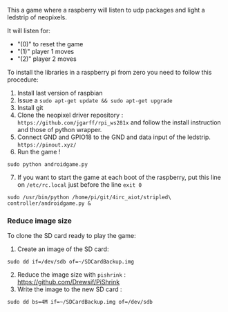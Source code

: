 This a game where a raspberry will listen to udp packages and light a ledstrip of neopixels.

It will listen for:
- "(0)" to reset the game
- "(1)" player 1 moves
- "(2)" player 2 moves

To install the libraries in a raspberry pi from zero you need to follow this procedure:
1. Install last version of raspbian
2. Issue a `sudo apt-get update && sudo apt-get upgrade`
3. Install git 
4. Clone the neopixel driver repository : `https://github.com/jgarff/rpi_ws281x` and follow the install instruction and those of python wrapper.
5. Connect GND and GPIO18 to the GND and data input of the ledstrip.
   `https://pinout.xyz/`
7. Run the game !
```
sudo python androidgame.py
```
7. If you want to start the game at each boot of the raspberry, put this line on `/etc/rc.local` just before the line `exit 0`
```
sudo /usr/bin/python /home/pi/git/4irc_aiot/stripled\ controller/androidgame.py &
```

### Reduce image size
To clone the SD card ready to play the game:
1. Create an image of the SD card:
```
sudo dd if=/dev/sdb of=~/SDCardBackup.img
```
2. Reduce the image size with `pishrink` : https://github.com/Drewsif/PiShrink
3. Write the image to the new SD card :
```
sudo dd bs=4M if=~/SDCardBackup.img of=/dev/sdb
``` 


